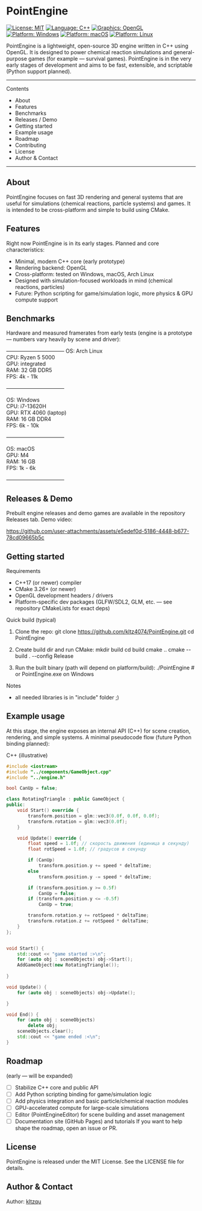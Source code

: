 # PointEngine

[![License: MIT](https://img.shields.io/badge/License-MIT-yellow.svg)](https://opensource.org/licenses/MIT)
[![Language: C++](https://img.shields.io/badge/Language-C%2B%2B-blue.svg)]()
[![Graphics: OpenGL](https://img.shields.io/badge/Graphics-OpenGL-lightgrey.svg)]()
[![Platform: Windows](https://img.shields.io/badge/Platform-Windows-brightgreen.svg)]()
[![Platform: macOS](https://img.shields.io/badge/Platform-macOS-9cf.svg)]()
[![Platform: Linux](https://img.shields.io/badge/Platform-Linux-orange.svg)]()

PointEngine is a lightweight, open-source 3D engine written in C++ using OpenGL. It is designed to power chemical reaction simulations and general-purpose games (for example — survival games). PointEngine is in the very early stages of development and aims to be fast, extensible, and scriptable (Python support planned).

---

Contents
- About
- Features
- Benchmarks
- Releases / Demo
- Getting started
- Example usage
- Roadmap
- Contributing
- License
- Author & Contact

---

About
-----
PointEngine focuses on fast 3D rendering and general systems that are useful for simulations (chemical reactions, particle systems) and games. It is intended to be cross-platform and simple to build using CMake.

Features
--------
Right now PointEngine is in its early stages. Planned and core characteristics:

- Minimal, modern C++ core (early prototype)
- Rendering backend: OpenGL
- Cross-platform: tested on Windows, macOS, Arch Linux
- Designed with simulation-focused workloads in mind (chemical reactions, particles)
- Future: Python scripting for game/simulation logic, more physics & GPU compute support

Benchmarks
----------
Hardware and measured framerates from early tests (engine is a prototype — numbers vary heavily by scene and driver):

———————————
OS: Arch Linux  
CPU: Ryzen 5 5000  
GPU: integrated  
RAM: 32 GB DDR5  
FPS: 4k - 11k

———————————

OS: Windows  
CPU: i7-13620H  
GPU: RTX 4060 (laptop)  
RAM: 16 GB DDR4  
FPS: 6k - 10k

———————————

OS: macOS  
GPU: M4  
RAM: 16 GB  
FPS: 1k - 6k

———————————

Releases & Demo
---------------
Prebuilt engine releases and demo games are available in the repository Releases tab. Demo video:


https://github.com/user-attachments/assets/e5edef0d-5186-4448-b677-78cd09665b5c


Getting started
---------------
Requirements
- C++17 (or newer) compiler
- CMake 3.26+ (or newer)
- OpenGL development headers / drivers
- Platform-specific dev packages (GLFW/SDL2, GLM, etc. — see repository CMakeLists for exact deps)

Quick build (typical)
1. Clone the repo:
   git clone https://github.com/kltz4074/PointEngine.git
   cd PointEngine

2. Create build dir and run CMake:
   mkdir build
   cd build
   cmake ..
   cmake --build . --config Release

3. Run the built binary (path will depend on platform/build):
   ./PointEngine        # or PointEngine.exe on Windows

Notes
- all needed libraries is in "include" folder ;)

Example usage
-------------
At this stage, the engine exposes an internal API (C++) for scene creation, rendering, and simple systems. A minimal pseudocode flow (future Python binding planned):

C++ (illustrative)
```cpp
#include <iostream>
#include "../components/GameObject.cpp"
#include "../engine.h"

bool CanUp = false;

class RotatingTriangle : public GameObject {
public:
    void Start() override {
        transform.position = glm::vec3(0.0f, 0.0f, 0.0f);
        transform.rotation = glm::vec3(0.0f);
    }

    void Update() override {
        float speed = 1.0f; // скорость движения (единица в секунду)
        float rotSpeed = 1.0f; // градусов в секунду

        if (CanUp)
            transform.position.y += speed * deltaTime;
        else
            transform.position.y -= speed * deltaTime;

        if (transform.position.y >= 0.5f)
            CanUp = false;
        if (transform.position.y <= -0.5f)
            CanUp = true;

        transform.rotation.y += rotSpeed * deltaTime;
        transform.rotation.z += rotSpeed * deltaTime;
    }
};


void Start() {
    std::cout << "game started :>\n";
    for (auto obj : sceneObjects) obj->Start();
    AddGameObject(new RotatingTriangle());
    
}

void Update() {
    for (auto obj : sceneObjects) obj->Update();

}

void End() {
    for (auto obj : sceneObjects)
        delete obj;
    sceneObjects.clear();
    std::cout << "game ended :<\n";
}

```

Roadmap
-------
(early — will be expanded)
- [ ] Stabilize C++ core and public API
- [ ] Add Python scripting binding for game/simulation logic
- [ ] Add physics integration and basic particle/chemical reaction modules
- [ ] GPU-accelerated compute for large-scale simulations
- [ ] Editor (PointEngineEditor) for scene building and asset management
- [ ] Documentation site (GitHub Pages) and tutorials
If you want to help shape the roadmap, open an issue or PR.

License
-------
PointEngine is released under the MIT License. See the LICENSE file for details.

Author & Contact
----------------
Author: [kltzqu](https://kltz4074.github.io/)


